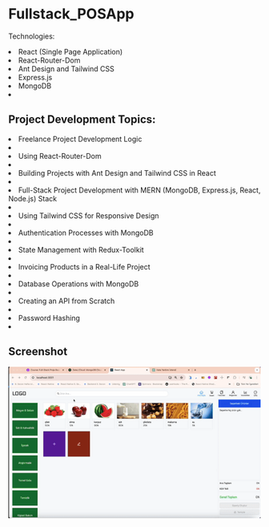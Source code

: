 <h1> Fullstack_POSApp </h1

##


  Technologies:
  <li>React (Single Page Application)</li>
  <li>React-Router-Dom</li>
  <li>Ant Design and Tailwind CSS</li>
  <li>Express.js</li>
  <li>MongoDB <li>



## Project Development Topics:
 <li>Freelance Project Development Logic <li>
 <li>Using React-Router-Dom <li>
 <li>Building Projects with Ant Design and Tailwind CSS in React <li>
 <li>Full-Stack Project Development with MERN (MongoDB, Express.js, React, Node.js) Stack <li>
 <li>Using Tailwind CSS for Responsive Design <li>
 <li>Authentication Processes with MongoDB <li>
 <li>State Management with Redux-Toolkit <li>
 <li>Invoicing Products in a Real-Life Project <li>
 <li>Database Operations with MongoDB <li>
 <li>Creating an API from Scratch <li>
 <li>Password Hashing <li>


<h2> Screenshot </h2>

![](screen.gif)
